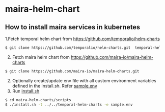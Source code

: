 # maira-helm-chart

## How to install maira services in kubernetes
1.Fetch temporal helm chart from https://github.com/temporalio/helm-charts
```bash
$ git clone https://github.com/temporalio/helm-charts.git  temporal-helm-charts
```
2. Fetch maira helm chart from https://github.com/maira-io/maira-helm-charts
```bash
$ git clone https://github.com/maira-io/maira-helm-charts.git
```
2. Optionally create/update env file with all custom environment variables defined in the install.sh. Refer [sample.env](scripts/sample.env)
3. Run [install.sh](scripts/install.sh)
```bash
$ cd maira-helm-charts/scripts
$ ./install.sh -t ../../temporal-helm-charts -e sample.env
```

